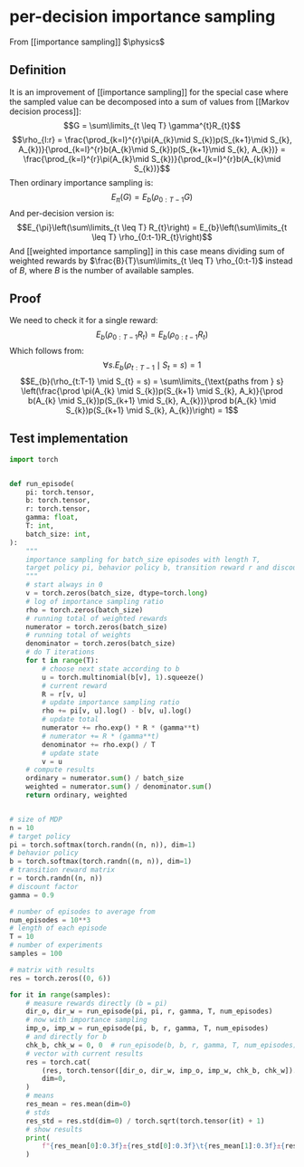 # per-decision importance sampling
From [[importance sampling]]
$\physics$
## Definition
It is an improvement of [[importance sampling]] for the special case where the sampled value can be decomposed into a sum of values from [[Markov decision process]]:
$$G = \sum\limits_{t \leq T} \gamma^{t}R_{t}$$
$$\rho_{l:r} = \frac{\prod_{k=l}^{r}\pi(A_{k}\mid S_{k})p(S_{k+1}\mid S_{k}, A_{k})}{\prod_{k=l}^{r}b(A_{k}\mid S_{k})p(S_{k+1}\mid S_{k}, A_{k})} = \frac{\prod_{k=l}^{r}\pi(A_{k}\mid S_{k})}{\prod_{k=l}^{r}b(A_{k}\mid S_{k})}$$
Then ordinary importance sampling is:
$$E_{\pi}(G) = E_{b}(\rho_{0:T-1}G)$$
And per-decision version is:
$$E_{\pi}\left(\sum\limits_{t \leq T} R_{t}\right) = E_{b}\left(\sum\limits_{t \leq T} \rho_{0:t-1}R_{t}\right)$$
And [[weighted importance sampling]] in this case means dividing sum of weighted rewards by $\frac{B}{T}\sum\limits_{t \leq T} \rho_{0:t-1}$ instead of $B$, where $B$ is the number of available samples.

## Proof
We need to check it for a single reward:
$$E_{b}(\rho_{0:T-1}R_{t}) = E_{b}(\rho_{0:t-1}R_{t})$$
Which follows from:
$$\forall s. E_{b}(\rho_{t:T-1} \mid S_{t} = s) = 1$$
$$E_{b}(\rho_{t:T-1} \mid S_{t} = s) = \sum\limits_{\text{paths from } s} \left(\frac{\prod \pi(A_{k} \mid S_{k})p(S_{k+1} \mid S_{k}, A_k)}{\prod b(A_{k} \mid S_{k})p(S_{k+1} \mid S_{k}, A_{k})}\prod b(A_{k} \mid S_{k})p(S_{k+1} \mid S_{k}, A_{k})\right) = 1$$

## Test implementation
```python
import torch


def run_episode(
    pi: torch.tensor,
    b: torch.tensor,
    r: torch.tensor,
    gamma: float,
    T: int,
    batch_size: int,
):
    """
    importance sampling for batch_size episodes with length T,
    target policy pi, behavior policy b, transition reward r and discount factor gamma
    """
    # start always in 0
    v = torch.zeros(batch_size, dtype=torch.long)
    # log of importance sampling ratio
    rho = torch.zeros(batch_size)
    # running total of weighted rewards
    numerator = torch.zeros(batch_size)
    # running total of weights
    denominator = torch.zeros(batch_size)
    # do T iterations
    for t in range(T):
        # choose next state according to b
        u = torch.multinomial(b[v], 1).squeeze()
        # current reward
        R = r[v, u]
        # update importance sampling ratio
        rho += pi[v, u].log() - b[v, u].log()
        # update total
        numerator += rho.exp() * R * (gamma**t)
        # numerator += R * (gamma**t)
        denominator += rho.exp() / T
        # update state
        v = u
    # compute results
    ordinary = numerator.sum() / batch_size
    weighted = numerator.sum() / denominator.sum()
    return ordinary, weighted


# size of MDP
n = 10
# target policy
pi = torch.softmax(torch.randn((n, n)), dim=1)
# behavior policy
b = torch.softmax(torch.randn((n, n)), dim=1)
# transition reward matrix
r = torch.randn((n, n))
# discount factor
gamma = 0.9

# number of episodes to average from
num_episodes = 10**3
# length of each episode
T = 10
# number of experiments
samples = 100

# matrix with results
res = torch.zeros((0, 6))

for it in range(samples):
    # measure rewards directly (b = pi)
    dir_o, dir_w = run_episode(pi, pi, r, gamma, T, num_episodes)
    # now with importance sampling
    imp_o, imp_w = run_episode(pi, b, r, gamma, T, num_episodes)
    # and directly for b
    chk_b, chk_w = 0, 0  # run_episode(b, b, r, gamma, T, num_episodes)
    # vector with current results
    res = torch.cat(
        (res, torch.tensor([dir_o, dir_w, imp_o, imp_w, chk_b, chk_w]).unsqueeze(0)),
        dim=0,
    )
    # means
    res_mean = res.mean(dim=0)
    # stds
    res_std = res.std(dim=0) / torch.sqrt(torch.tensor(it) + 1)
    # show results
    print(
        f"{res_mean[0]:0.3f}±{res_std[0]:0.3f}\t{res_mean[1]:0.3f}±{res_std[1]:0.3f}\t{res_mean[2]:0.3f}±{res_std[2]:0.3f}\t{res_mean[3]:0.3f}±{res_std[3]:0.3f}"  # \t{res_mean[4]:0.3f}±{res_std[4]:0.3f}\t{res_mean[5]:0.3f}±{res_std[5]:0.3f}"
    )
```